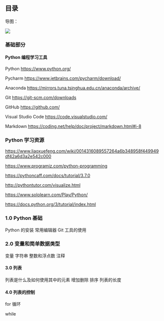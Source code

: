 ## 目录

导图：

![](https://raw.githubusercontent.com/mklsw/python-learning/master/pic/map.png)

### 基础部分

####  Python 编程学习工具

Python  https://www.python.org/ 

Pycharm https://www.jetbrains.com/pycharm/download/

Anaconda https://mirrors.tuna.tsinghua.edu.cn/anaconda/archive/

Git https://git-scm.com/downloads

GitHub https://github.com/

Visual Studio Code https://code.visualstudio.com/

Markdown https://coding.net/help/doc/project/markdown.html#i-8

###  Python 学习资源

https://www.liaoxuefeng.com/wiki/0014316089557264a6b348958f449949df42a6d3a2e542c000

https://www.programiz.com/python-programming

https://pythoncaff.com/docs/tutorial/3.7.0

http://pythontutor.com/visualize.html 

https://www.sololearn.com/Play/Python/ 

https://docs.python.org/3/tutorial/index.html


###  1.0 Python 基础

 Python 的安装 常用编辑器  Git 工具的使用
 
 ### 2.0  变量和简单数据类型
 
 变量
 字符串
 整数和浮点数
 注释
 
 #### 3.0 列表
 
 列表是什么及如何使用其中的元素
 增加删除 排序
 列表的长度
 
 #### 4.0 列表的控制
 
 for 循环
 
 while
 

